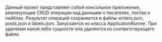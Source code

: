 Данный проект представляет собой консольное приложение, реализующее CRUD операции над данными о писателях, 
постах и лейблах. Результат операций сохраняется в файлы writers.json, posts.json и labels.json. 
Запускается из класса ApplicationRunner. При удалении какой либо сущности она удаляется из соответствующего файла.
